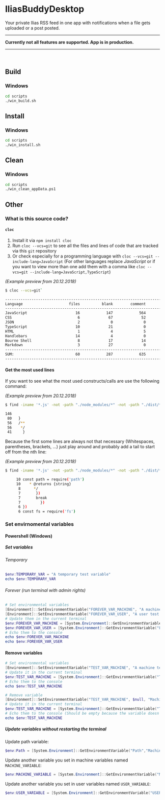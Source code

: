 # IliasBuddyDesktop

Your private Ilias RSS feed in one app with notifications when a file gets uploaded or a post posted.

---

**Currently not all features are supported. App is in production.**

---

<br>

## Build

### Windows

```sh
cd scripts
./win_build.sh
```

## Install

### Windows

```sh
cd scripts
./win_install.sh
```

## Clean

### Windows

```sh
cd scripts
./win_clean_appData.ps1
```


## Other

### What is this source code?

#### `cloc`

1. Install it via `npm install cloc`
2. Run `cloc --vcs=git` to see all the files and lines of code that are tracked via this `git` repository
3. Or check especially for a programming language with `cloc --vcs=git --include-lang=JavaScript` (For other languages replace *JavaScript* or if you want to view more than one add them with a comma like `cloc --vcs=git --include-lang=JavaScript,TypeScript`)

*(Example preview from 20.12.2018)*

```sh
$ cloc --vcs=git`

-------------------------------------------------------------------------------
Language                     files          blank        comment           code
-------------------------------------------------------------------------------
JavaScript                      16            147            564           1297
CSS                              6             67             52            357
JSON                             2              0              0            286
TypeScript                      10             21              0            279
HTML                             1              4              5             78
Handlebars                      14              4              0             71
Bourne Shell                     8             17             14             53
Markdown                         3             27              0             48
-------------------------------------------------------------------------------
SUM:                            60            287            635           2469
-------------------------------------------------------------------------------
```

#### Get the most used lines

If you want to see what the most used constructs/calls are use the following command:

*(Example preview from 20.12.2018)*

```sh
$ find -iname '*.js' -not -path "./node_modules/*" -not -path "./dist/*" | xargs cat | sort | uniq -c | sort -nr | head -n 5

146
 80   }
 56   /**
 56    */
 41     }
```

Because the first some lines are always not that necessary (Whitespaces, parentheses, brackets, ...) just play around and probably add a tail to start off from the nth line:

*(Example preview from 20.12.2018)*

```sh
$ find -iname '*.js' -not -path "./node_modules/*" -not -path "./dist/*" | xargs cat | sort | uniq -c | sort -nr | head -n 21 |tail -n +14

     10 const path = require('path')
     10    * @returns {string}
      8      */
      7       })
      7       break
      7         })
      6 })
      6 const fs = require('fs')
```

### Set envirnomental variables

#### Powershell (Windows)

##### Set variables

###### Temporary

```powershell
$env:TEMPORARY_VAR = "A temporary test variable"
echo $env:TEMPORARY_VAR
```

###### Forever (run terminal with admin rights)

```powershell
# Set environmental variables
[Environment]::SetEnvironmentVariable("FOREVER_VAR_MACHINE", "A machine test variable", "Machine")
[Environment]::SetEnvironmentVariable("FOREVER_VAR_USER", "A user test variable", "User")
# Update them in the current terminal
$env:FOREVER_VAR_MACHINE = [System.Environment]::GetEnvironmentVariable("FOREVER_VAR_MACHINE","Machine")
$env:FOREVER_VAR_USER = [System.Environment]::GetEnvironmentVariable("FOREVER_VAR_USER","User")
# Echo them to the console
echo $env:FOREVER_VAR_MACHINE
echo $env:FOREVER_VAR_USER
```

#### Remove variables

```powershell
# Set environmental variables
[Environment]::SetEnvironmentVariable("TEST_VAR_MACHINE", "A machine test variable", "Machine")
# Update it in the current terminal
$env:TEST_VAR_MACHINE = [System.Environment]::GetEnvironmentVariable("TEST_VAR_MACHINE","Machine")
# Echo them to the console
echo $env:TEST_VAR_MACHINE

# Remove variable
[Environment]::SetEnvironmentVariable("TEST_VAR_MACHINE", $null, "Machine")
# Update it in the current terminal
$env:TEST_VAR_MACHINE = [System.Environment]::GetEnvironmentVariable("TEST_VAR_MACHINE","Machine")
# Echo them to the console (Should be empty because the variable doesn't exist any more)
echo $env:TEST_VAR_MACHINE
```

##### Update variables without restarting the terminal

Update path variable:

```powershell
$env:Path = [System.Environment]::GetEnvironmentVariable("Path","Machine") + ";" + [System.Environment]::GetEnvironmentVariable("Path","User")
```

Update another variable you set in machine variables named `MACHINE_VARIABLE`:

```powershell
$env:MACHINE_VARIABLE = [System.Environment]::GetEnvironmentVariable("MACHINE_VARIABLE","Machine")
```

Update another variable you set in user variables named `USER_VARIABLE`:

```powershell
$env:USER_VARIABLE = [System.Environment]::GetEnvironmentVariable("USER_VARIABLE","User")
```
